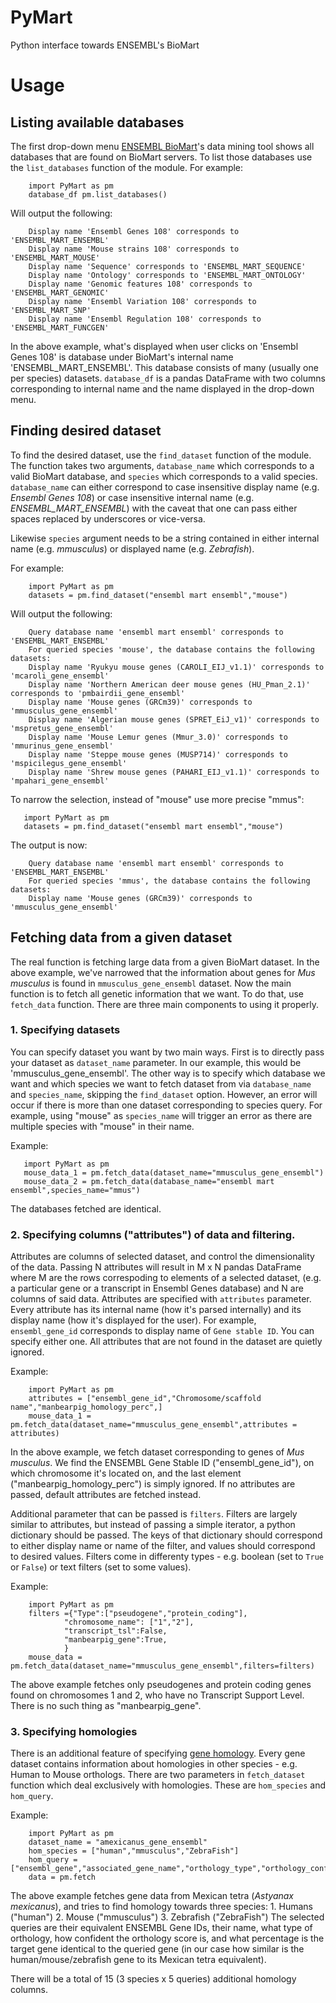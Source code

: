 # PyMart
Python interface towards ENSEMBL's BioMart

# Usage

## Listing available databases

The first drop-down menu [ENSEMBL BioMart](https://www.ensembl.org/info/data/biomart/index.html)'s data mining tool shows all databases 
that are found on BioMart servers. To list those databases use the `list_databases` function of the module.
For example:
```
    import PyMart as pm
    database_df pm.list_databases()
 ```
Will output the following:
```
    Display name 'Ensembl Genes 108' corresponds to 'ENSEMBL_MART_ENSEMBL'
    Display name 'Mouse strains 108' corresponds to 'ENSEMBL_MART_MOUSE'
    Display name 'Sequence' corresponds to 'ENSEMBL_MART_SEQUENCE'
    Display name 'Ontology' corresponds to 'ENSEMBL_MART_ONTOLOGY'
    Display name 'Genomic features 108' corresponds to 'ENSEMBL_MART_GENOMIC'
    Display name 'Ensembl Variation 108' corresponds to 'ENSEMBL_MART_SNP'
    Display name 'Ensembl Regulation 108' corresponds to 'ENSEMBL_MART_FUNCGEN'
```

In the above example, what's displayed when user clicks on 'Ensembl Genes 108' is database under BioMart's internal name 'ENSEMBL_MART_ENSEMBL'.
This database consists of many (usually one per species) datasets. `database_df` is a pandas DataFrame with two columns corresponding
to internal name and the name displayed in the drop-down menu.

## Finding desired dataset

To find the desired dataset, use the `find_dataset` function of the module.
The function takes two arguments, `database_name` which corresponds to a valid BioMart database, and `species` which corresponds to a valid species.
`database_name` can either correspond to case insensitive display name (e.g. *Ensembl Genes 108*) or case insensitive internal name (e.g. *ENSEMBL_MART_ENSEMBL*)
with the caveat that one can pass either spaces replaced by underscores or vice-versa.

Likewise `species` argument needs to be a string contained in either internal name (e.g. *mmusculus*) or displayed name (e.g. *Zebrafish*).

For example:
```
    import PyMart as pm
    datasets = pm.find_dataset("ensembl mart ensembl","mouse")
```
Will output the following:
```
    Query database name 'ensembl mart ensembl' corresponds to 'ENSEMBL_MART_ENSEMBL'
    For queried species 'mouse', the database contains the following datasets: 
    Display name 'Ryukyu mouse genes (CAROLI_EIJ_v1.1)' corresponds to 'mcaroli_gene_ensembl'
    Display name 'Northern American deer mouse genes (HU_Pman_2.1)' corresponds to 'pmbairdii_gene_ensembl'
    Display name 'Mouse genes (GRCm39)' corresponds to 'mmusculus_gene_ensembl'
    Display name 'Algerian mouse genes (SPRET_EiJ_v1)' corresponds to 'mspretus_gene_ensembl'
    Display name 'Mouse Lemur genes (Mmur_3.0)' corresponds to 'mmurinus_gene_ensembl'
    Display name 'Steppe mouse genes (MUSP714)' corresponds to 'mspicilegus_gene_ensembl'
    Display name 'Shrew mouse genes (PAHARI_EIJ_v1.1)' corresponds to 'mpahari_gene_ensembl'
```
To narrow the selection, instead of "mouse" use more precise "mmus":
```
   import PyMart as pm
   datasets = pm.find_dataset("ensembl mart ensembl","mouse")
```
The output is now:
```
    Query database name 'ensembl mart ensembl' corresponds to 'ENSEMBL_MART_ENSEMBL'
    For queried species 'mmus', the database contains the following datasets: 
    Display name 'Mouse genes (GRCm39)' corresponds to 'mmusculus_gene_ensembl'
```    

## Fetching data from a given dataset 

The real function is fetching large data from a given BioMart dataset. In the above example,
we've narrowed that the information about genes for *Mus musculus* is found in `mmusculus_gene_ensembl` dataset. Now the main function is to fetch
all genetic information that we want. To do that, use `fetch_data` function. There are three main components to using it properly.

### 1. Specifying datasets

You can specify dataset you want by two main ways. First is to directly pass your dataset as `dataset_name` parameter. In our example, this would be 'mmusculus_gene_ensembl'.
The other way is to specify which database we want and which species we want to fetch dataset from via `database_name` and `species_name`, skipping the `find_dataset` option.
However, an error will occur if there is more than one dataset corresponding to species query. For example, using "mouse" as `species_name` will trigger an error as there are
multiple species with "mouse" in their name.

Example:
```
   import PyMart as pm
   mouse_data_1 = pm.fetch_data(dataset_name="mmusculus_gene_ensembl")
   mouse_data_2 = pm.fetch_data(database_name="ensembl mart ensembl",species_name="mmus")
```

The databases fetched are identical.

### 2. Specifying columns ("attributes") of data and filtering.

Attributes are columns of selected dataset, and control the dimensionality of the data. Passing N attributes will result in M x N pandas DataFrame where M are the rows correspoding to elements of a selected dataset, (e.g. a particular gene or a transcript in Ensembl Genes database) and N are columns of said data. Attributes are specified with `attributes` parameter. Every attribute has its internal name (how it's parsed internally) and its display name (how it's displayed for the user). For example, `ensembl_gene_id` corresponds to display name of `Gene stable ID`. You can specify either one. All attributes that are not found in the dataset are quietly ignored.

Example:
```
    import PyMart as pm
    attributes = ["ensembl_gene_id","Chromosome/scaffold name","manbearpig_homology_perc",]
    mouse_data_1 = pm.fetch_data(dataset_name="mmusculus_gene_ensembl",attributes = attributes)
```
In the above example, we fetch dataset corresponding to genes of *Mus musculus*. We find the ENSEMBL Gene Stable ID ("ensembl_gene_id"), on which chromosome it's located on, and the last element ("manbearpig_homology_perc") is simply ignored. If no attributes are passed, default attributes are fetched instead. 

Additional parameter that can be passed is `filters`. Filters are largely similar to attributes, but instead of passing a simple iterator, a python dictionary should be passed. The keys of that dictionary should correspond to either display name or name of the filter, and values should correspond to desired values. Filters come in differenty types - e.g. boolean (set to `True` or `False`) or text filters (set to some values).  

Example:
```
    import PyMart as pm
    filters ={"Type":["pseudogene","protein_coding"],
            "chromosome_name": ["1","2"],
            "transcript_tsl":False,
            "manbearpig_gene":True,
            }
    mouse_data = pm.fetch_data(dataset_name="mmusculus_gene_ensembl",filters=filters)
```

The above example fetches only pseudogenes and protein coding genes found on chromosomes 1 and 2, who have no Transcript Support Level. There is no such thing as "manbearpig_gene".

### 3. Specifying homologies

There is an additional feature of specifying [gene homology](https://en.wikipedia.org/wiki/Sequence_homology). Every gene dataset contains information about homologies in other species - e.g. Human to Mouse orthologs. There are two parameters in `fetch_dataset` function which deal exclusively with homologies. These are `hom_species` and `hom_query`. 

Example:
```
    import PyMart as pm
    dataset_name = "amexicanus_gene_ensembl"
    hom_species = ["human","mmusculus","ZebraFish"]
    hom_query = ["ensembl_gene","associated_gene_name","orthology_type","orthology_confidence","perc_id"]
    data = pm.fetch
```
The above example fetches gene data from Mexican tetra (*Astyanax mexicanus*), and tries to find homology towards three species:
    1. Humans ("human")
    2. Mouse ("mmusculus")
    3. Zebrafish ("ZebraFish")
The selected queries are their equivalent ENSEMBL Gene IDs, their name, what type of orthology, how confident the orthology score is, and what percentage is the target gene identical to the queried gene (in our case how similar is the human/mouse/zebrafish gene to its Mexican tetra equivalent).

There will be a total of 15 (3 species x 5 queries) additional homology columns.
